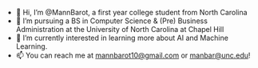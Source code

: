 - 👋 Hi, I’m @MannBarot, a first year college student from North Carolina
- 👀 I’m pursuing a BS in Computer Science & (Pre) Business Administration at the University of North Carolina at Chapel Hill
- 🌱 I’m currently interested in learning more about AI and Machine Learning.
- 📫 You can reach me at mannbarot10@gmail.com or manbar@unc.edu!

<!---
MannBarot/MannBarot is a ✨ special ✨ repository because its `README.md` (this file) appears on your GitHub profile.
You can click the Preview link to take a look at your changes.
--->
